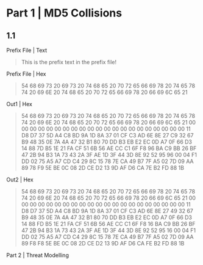 

# Part 1 | MD5 Collisions

## 1.1
Prefix File | Text
> This is the prefix text in the prefix file!

Prefix File | Hex
> 54 68 69 73 20 69 73 20 74 68 65 20 70 72 65 66 69 78 20 74 65 78 74 20 69 6E 20 74 68 65 20 70 72 65 66 69 78 20 66 69 6C 65 21

Out1 | Hex
> 54 68 69 73 20 69 73 20 74 68 65 20 70 72 65 66 69 78 20 74 65 78 74 20 69 6E 20 74 68 65 20 70 72 65 66 69 78 20 66 69 6C 65 21 00 00 00 00 00 00 00 00 00 00 00 00 00 00 00 00 00 00 00 00 00 11 D8 D7 37 5D A4 C8 BD 9A 1D 8A 37 01 CF C3 AD 6E 8E 27 C9 32 67 B9 48 35 0E 7A 4A 47 32 B1 80 70 DD B3 EB E2 EC 0D A7 0F 66 D3 14 88 7D B5 1E 21 FA CF 51 6B 56 AE CC C1 6F F8 96 BA C9 BB 26 BF 47 2B 94 B3 1A 73 43 2A 3F AE 1D 3F 44 3D 8E 92 52 95 96 00 04 F1 DD 02 75 A5 A7 CD C4 29 8C 15 78 7E CA 49 B7 7F A5 02 7D 09 AA 89 78 F9 5E BE 0C 08 2D CE D2 13 9D AF D6 CA 7E B2 FD 88 1B

Out2 | Hex
> 54 68 69 73 20 69 73 20 74 68 65 20 70 72 65 66 69 78 20 74 65 78 74 20 69 6E 20 74 68 65 20 70 72 65 66 69 78 20 66 69 6C 65 21 00 00 00 00 00 00 00 00 00 00 00 00 00 00 00 00 00 00 00 00 00 11 D8 D7 37 5D A4 C8 BD 9A 1D 8A 37 01 CF C3 AD 6E 8E 27 49 32 67 B9 48 35 0E 7A 4A 47 32 B1 80 70 DD B3 EB E2 EC 0D A7 0F 66 D3 14 88 FD B5 1E 21 FA CF 51 6B 56 AE CC C1 6F F8 16 BA C9 BB 26 BF 47 2B 94 B3 1A 73 43 2A 3F AE 1D 3F 44 3D 8E 92 52 95 16 00 04 F1 DD 02 75 A5 A7 CD C4 29 8C 15 78 7E CA 49 B7 7F A5 02 7D 09 AA 89 F8 F8 5E BE 0C 08 2D CE D2 13 9D AF D6 CA FE B2 FD 88 1B


Part 2 | Threat Modelling

